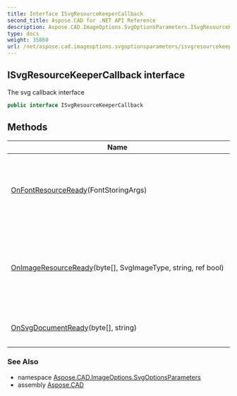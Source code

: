 ```yaml
---
title: Interface ISvgResourceKeeperCallback
second_title: Aspose.CAD for .NET API Reference
description: Aspose.CAD.ImageOptions.SvgOptionsParameters.ISvgResourceKeeperCallback interface. The svg callback interface
type: docs
weight: 35860
url: /net/aspose.cad.imageoptions.svgoptionsparameters/isvgresourcekeepercallback/
---
```

## ISvgResourceKeeperCallback interface

The svg callback interface

```csharp
public interface ISvgResourceKeeperCallback
```

## Methods

| Name | Description |
| --- | --- |
| [OnFontResourceReady](../../aspose.cad.imageoptions.svgoptionsparameters/isvgresourcekeepercallback/onfontresourceready/)(FontStoringArgs) | Called for each font used in SVG. Use it to specify how to store the font. |
| [OnImageResourceReady](../../aspose.cad.imageoptions.svgoptionsparameters/isvgresourcekeepercallback/onimageresourceready/)(byte[], SvgImageType, string, ref bool) | Called for each raster image in SVG. Use it to specify how to store the raster image. |
| [OnSvgDocumentReady](../../aspose.cad.imageoptions.svgoptionsparameters/isvgresourcekeepercallback/onsvgdocumentready/)(byte[], string) | Called when SVG document is ready. |

### See Also

* namespace [Aspose.CAD.ImageOptions.SvgOptionsParameters](../../aspose.cad.imageoptions.svgoptionsparameters/)
* assembly [Aspose.CAD](../../)


